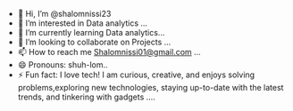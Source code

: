- 👋 Hi, I’m @shalomnissi23
- 👀 I’m interested in Data analytics ...
- 🌱 I’m currently learning Data analytics...
- 💞️ I’m looking to collaborate on Projects ...
- 📫 How to reach me Shalomnissi01@gmail.com ...
- 😄 Pronouns: shuh-lom..
- ⚡ Fun fact: I love tech! I am curious, creative, and enjoys  solving problems,exploring new technologies, staying up-to-date with the latest trends, and tinkering with gadgets ....

<!---
shalomnissi23/shalomnissi23 is a ✨ special ✨ repository because its `README.md` (this file) appears on your GitHub profile.
You can click the Preview link to take a look at your changes.
--->
